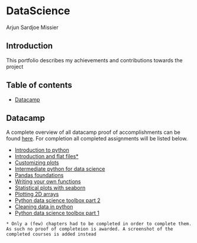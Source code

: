 # DataScience
Arjun Sardjoe Missier

## Introduction
This portfolio describes my achievements and contributions towards the project 

## Table of contents
- [Datacamp](#Datacamp)

## Datacamp
A complete overview of all datacamp proof of accomplishments
can be found [here](resources/datacamp). For completion all completed assignments
will be listed below.
- [Introduction to python](resources/datacamp/introduction_to_python.pdf)
- [Introduction and flat files*](resources/datacamp/assignments_overview.png)
- [Customizing plots](resources/datacamp/introduction_to_data_visualization_with_python.pdf)
- [Intermediate python for data science](resources/datacamp/intermediata_python_for_data_science.pdf)
- [Pandas foundations](resources/datacamp/pandas_foundations.pdf)
- [Writing your own functions](resources/datacamp/python_data_science_toolbox_1.pdf)
- [Statistical plots with seaborn](resources/datacamp/introduction_to_data_visualization_with_python.pdf)
- [Plotting 2D arrays](resources/datacamp/introduction_to_data_visualization_with_python.pdf)
- [Python data science toolbox part 2](resources/datacamp/python_data_science_toolbox_2.pdf)
- [Cleaning data in python](resources/datacamp/cleaning_data_in_python.pdf)
- [Python data science toolbox part 1](resources/datacamp/python_data_science_toolbox_1.pdf)

`* Only a (few) chapters had to be completed in order to complete them. As such no
proof of completeion is awarded. A screenshot of the completed courses is added instead`

## 
